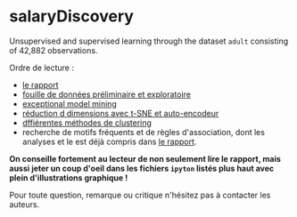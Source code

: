 # salaryDiscovery
Unsupervised and supervised learning through the dataset `adult` consisting of 42,882 observations.  
  
Ordre de lecture : 
* [le rapport](https://github.com/Alsaxian/salaryDiscovery/blob/master/rapport.ipynb)
* [fouille de données préliminaire et exploratoire](https://github.com/Alsaxian/salaryDiscovery/blob/master/Exploration.ipynb)
* [exceptional model mining](https://github.com/MarchesLearning/salaryDiscovery/blob/master/ExceptionalModelMining.ipynb)
* [réduction d dimensions avec t-SNE et auto-encodeur](https://github.com/Alsaxian/salaryDiscovery/blob/master/tsne_autoencoder.ipynb)
* [dffiérentes méthodes de clustering](https://github.com/Alsaxian/salaryDiscovery/blob/master/Clustering.ipynb)
* recherche de motifs fréquents et de règles d'association, dont les analyses et le  est déjà compris dans [le rapport](https://github.com/Alsaxian/salaryDiscovery/blob/master/rapport.ipynb).  
  
__On conseille fortement au lecteur de non seulement lire le rapport, mais aussi jeter un coup d'oeil dans les fichiers `ipyton` listés plus haut avec plein d'illustrations graphique !__  
  
Pour toute question, remarque ou critique n'hésitez pas à contacter les auteurs.
